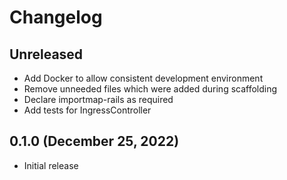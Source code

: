 # Changelog

## Unreleased
* Add Docker to allow consistent development environment
* Remove unneeded files which were added during scaffolding
* Declare importmap-rails as required
* Add tests for IngressController

## 0.1.0 (December 25, 2022)
* Initial release
